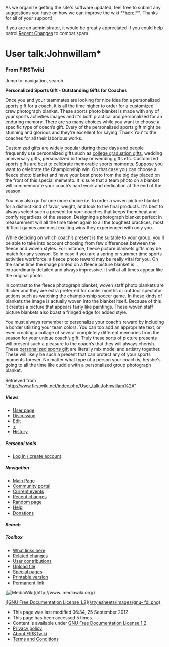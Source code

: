 As we organize getting the site's software updated, feel free to submit any
suggestions you have on how we can improve the wiki
_**_[here!](/index.php/User:Hallry/Suggestions "User:Hallry/Suggestions"
)_**_. Thanks for all of your support!

If you are an administrator, it would be greatly appreciated if you could help
patrol [Recent Changes](/index.php/Special:Recentchanges
"Special:Recentchanges" ) to combat spam.

# User talk:Johnwillam*

### From FIRSTwiki

Jump to: navigation, search

**Personalized Sports Gift - Outstanding Gifts for Coaches**

  

Once you and your teammates are looking for nice idea for a personalized
sports gift for a coach, it is all the time higher to order for a customized
crew photograph blanket. These sports photo blanket is made with any of your
sports activities images and it's both practical and personalized for an
enduring memory. There are so many choices while you want to choose a specific
type of coach’s gift. Every of the personalized sports gift might be stunning
and glorious and they're excellent for saying ‘Thank You’ to the coaches for
all their laborious works.

Customized gifts are widely popular during these days and people frequently
use personalized gifts such as [college graduation
gifts](http://www.thememoriesplace.com/ "http://www.thememoriesplace.com/" ),
wedding anniversary gifts, personalized birthday or wedding gifts etc.
Customized sports gifts are best to celebrate memorable sports moments.
Suppose you want to celebrate the Championship win. On that case you can
choose a fleece photo blanket and have your best photo from the big day placed
on the front of this special memento. It is sure that a team photo on a
blanket will commemorate your coach’s hard work and dedication at the end of
the season.

You may also go for one more choice i.e. to order a woven picture blanket for
a distinct kind of favor, weight, and look to the final products. It's best to
always select such a present for your coaches that keeps them heat and comfy
regardless of the season. Designing a photograph blanket perfect in
measurement will all the time taken again to all the toughest practices, most
difficult games and most exciting wins they experienced with only you.

While deciding on which coach’s present is the suitable to your group, you'll
be able to take into account choosing from few differences between the fleece
and woven styles. For instance, fleece picture blankets gifts may be match for
any season. So in case if you are a spring or summer time sports activities
workforce, a fleece photo reward may be really vital for you. On the same time
the image printed on a fleece picture blanket is extraordinarily detailed and
always impressive. It will at all times appear like the original photo.

In contrast to the fleece photograph blanket, woven staff photo blankets are
thicker and they are extra preferred for cooler months or outdoor spectator
actions such as watching the championship soccer game. In these kinds of
blankets the image is actually woven into the blanket itself. Because of this
it creates a picture that appears fairly like paintings. These woven staff
picture blankets also boast a fringed edge for added style.

You must always remember to personalize your coach’s reward by including a
border utilizing your team colors. You can too add an appropriate text, or
even creating a collage of several completely different memories from the
season for your unique coach’s gift. Truly these sorts of picture presents
will present such a pleasure to the coach’s that they will always cherish.
These [personalized sports
gift](http://wiki.geteasypeasy.com/User:Johnwillam007
"http://wiki.geteasypeasy.com/User:Johnwillam007" ) are literally mix model
and artistry together. These will likely be such a present that can protect
any of your sports moments forever. No matter what type of a person your coach
is, he/she's going to all the time like cuddle with a personalized group
photograph blanket.

Retrieved from "<http://www.firstwiki.net/index.php/User_talk:Johnwillam%2A>"

##### Views

  * [User page](/index.php?title=User:Johnwillam%2A&action=edit)
  * [Discussion](/index.php/User_talk:Johnwillam%2A)
  * [Edit](/index.php?title=User_talk:Johnwillam%2A&action=edit)
  * [+](/index.php?title=User_talk:Johnwillam%2A&action=edit&section=new)
  * [History](/index.php?title=User_talk:Johnwillam%2A&action=history)

##### Personal tools

  * [Log in / create account](/index.php?title=Special:Userlogin&returnto=User_talk:Johnwillam%2A)

[](/index.php/Main_Page "Main Page" )

##### Navigation

  * [Main Page](/index.php/Main_Page)
  * [Community portal](/index.php/FIRSTwiki:Community_portal)
  * [Current events](/index.php/Current_events)
  * [Recent changes](/index.php/Special:Recentchanges)
  * [Random page](/index.php/Special:Random)
  * [Help](/index.php/FIRSTwiki:Help)
  * [Donations](/index.php/FIRSTwiki:Site_support)

##### Search



##### Toolbox

  * [What links here](/index.php/Special:Whatlinkshere/User_talk:Johnwillam%2A)
  * [Related changes](/index.php/Special:Recentchangeslinked/User_talk:Johnwillam%2A)
  * [User contributions](/index.php/Special:Contributions/Johnwillam%2A)
  * [Upload file](/index.php/Special:Upload)
  * [Special pages](/index.php/Special:Specialpages)
  * [Printable version](/index.php?title=User_talk:Johnwillam%2A&printable=yes)
  * [Permanent link](/index.php?title=User_talk:Johnwillam%2A&oldid=816906)

[![MediaWiki](/skins/common/images/poweredby_mediawiki_88x31.png)](http://www.
mediawiki.org/)

[![GNU Free Documentation License 1.2](/stylesheets/images/gnu-
fdl.png)](http://www.gnu.org/copyleft/fdl.html)

  * This page was last modified 06:34, 25 September 2012.
  * This page has been accessed 5 times.
  * Content is available under [GNU Free Documentation License 1.2](http://www.gnu.org/copyleft/fdl.html "http://www.gnu.org/copyleft/fdl.html" ).
  * [Privacy policy](/index.php/FIRSTwiki:Privacy_policy "FIRSTwiki:Privacy policy" )
  * [About FIRSTwiki](/index.php/FIRSTwiki:About "FIRSTwiki:About" )
  * [Terms and Conditions](/index.php/FIRSTwiki:Terms_and_conditions "FIRSTwiki:Terms and conditions" )

